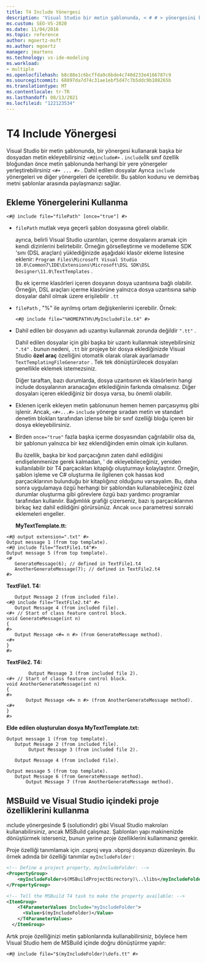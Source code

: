 ```yaml
---
title: T4 Include Yönergesi
description: 'Visual Studio bir metin şablonunda, < # # > yönergesini kullanarak başka bir dosyadan metin dahil edileceğini öğrenin @include .'
ms.custom: SEO-VS-2020
ms.date: 11/04/2016
ms.topic: reference
author: mgoertz-msft
ms.author: mgoertz
manager: jmartens
ms.technology: vs-ide-modeling
ms.workload:
- multiple
ms.openlocfilehash: b8c88e1c6bcffda9c6bde4c740d233e4166787c9
ms.sourcegitcommit: 68897da7d74c31ae1ebf5d47c7b5ddc9b108265b
ms.translationtype: MT
ms.contentlocale: tr-TR
ms.lasthandoff: 08/13/2021
ms.locfileid: "122123534"
---
```

# <a name="t4-include-directive"></a>T4 Include Yönergesi

Visual Studio bir metin şablonunda, bir yönergesi kullanarak başka bir dosyadan metin ekleyebilirsiniz `<#@include#>` . `include`İlk sınıf özellik bloğundan önce metin şablonunda herhangi bir yere yönergeler yerleştirebilirsiniz `<#+ ... #>` . Dahil edilen dosyalar Ayrıca `include` yönergeleri ve diğer yönergeleri de içerebilir. Bu şablon kodunu ve demirbaş metni şablonlar arasında paylaşmanızı sağlar.

## <a name="using-include-directives"></a>Ekleme Yönergelerini Kullanma

```
<#@ include file="filePath" [once="true"] #>
```

- `filePath` mutlak veya geçerli şablon dosyasına göreli olabilir.

   ayrıca, belirli Visual Studio uzantıları, içerme dosyalarını aramak için kendi dizinlerini belirtebilir. Örneğin görselleştirme ve modelleme SDK 'sını (DSL araçları) yüklediğinizde aşağıdaki klasör ekleme listesine eklenir: `Program Files\Microsoft Visual Studio 10.0\Common7\IDE\Extensions\Microsoft\DSL SDK\DSL Designer\11.0\TextTemplates` .

   Bu ek içerme klasörleri içeren dosyanın dosya uzantısına bağlı olabilir. Örneğin, DSL araçları içerme klasörüne yalnızca dosya uzantısına sahip dosyalar dahil olmak üzere erişilebilir `.tt`

- `filePath` , "%" ile ayrılmış ortam değişkenlerini içerebilir. Örnek:

  ```
  <#@ include file="%HOMEPATH%\MyIncludeFile.t4" #>
  ```

- Dahil edilen bir dosyanın adı uzantıyı kullanmak zorunda değildir `".tt"` .

   Dahil edilen dosyalar için gibi başka bir uzantı kullanmak isteyebilirsiniz `".t4"` . bunun nedeni, `.tt` bir projeye bir dosya eklediğinizde Visual Studio **özel araç** özelliğini otomatik olarak olarak ayarlamadır `TextTemplatingFileGenerator` . Tek tek dönüştürülecek dosyaları genellikle eklemek istemezsiniz.

   Diğer taraftan, bazı durumlarda, dosya uzantısının ek klasörlerin hangi include dosyalarının aranacağını etkilediğinin farkında olmalısınız. Diğer dosyaları içeren eklediğiniz bir dosya varsa, bu önemli olabilir.

- Eklenen içerik ekleyen metin şablonunun hemen hemen parçasıymış gibi işlenir. Ancak, `<#+...#>` `include` yönerge sıradan metin ve standart denetim blokları tarafından izlense bile bir sınıf özelliği bloğu içeren bir dosya ekleyebilirsiniz.

- Birden `once="true"` fazla başka içerme dosyasından çağrılabilir olsa da, bir şablonun yalnızca bir kez eklendiğinden emin olmak için kullanın.

   Bu özellik, başka bir kod parçacığının zaten dahil edildiğini endişelenmenize gerek kalmadan, ' de ekleyebileceğiniz, yeniden kullanılabilir bir T4 parçacıkları kitaplığı oluşturmayı kolaylaştırır.  Örneğin, şablon işleme ve C# oluşturma ile ilgilenen çok hassas kod parçacıklarının bulunduğu bir kitaplığınız olduğunu varsayalım.  Bu, daha sonra uygulamaya özgü herhangi bir şablondan kullanabileceğiniz özel durumlar oluşturma gibi görevlere özgü bazı yardımcı programlar tarafından kullanılır. Bağımlılık grafiği çizerseniz, bazı iş parçacıklarının birkaç kez dahil edildiğini görürsünüz. Ancak `once` parametresi sonraki eklemeleri engeller.

  **MyTextTemplate.tt:**

```
<#@ output extension=".txt" #>
Output message 1 (from top template).
<#@ include file="TextFile1.t4"#>
Output message 5 (from top template).
<#
   GenerateMessage(6); // defined in TextFile1.t4
   AnotherGenerateMessage(7); // defined in TextFile2.t4
#>
```

 **TextFile1. T4:**

```
   Output Message 2 (from included file).
<#@ include file="TextFile2.t4" #>
   Output Message 4 (from included file).
<#+ // Start of class feature control block.
void GenerateMessage(int n)
{
#>
   Output Message <#= n #> (from GenerateMessage method).
<#+
}
#>
```

 **TextFile2. T4:**

```
        Output Message 3 (from included file 2).
<#+ // Start of class feature control block.
void AnotherGenerateMessage(int n)
{
#>
       Output Message <#= n #> (from AnotherGenerateMessage method).
<#+
}
#>
```

 **Elde edilen oluşturulan dosya MyTextTemplate.txt:**

```
Output message 1 (from top template).
   Output Message 2 (from included file).
        Output Message 3 (from included file 2).

   Output Message 4 (from included file).

Output message 5 (from top template).
   Output Message 6 (from GenerateMessage method).
       Output Message 7 (from AnotherGenerateMessage method).
```

## <a name="using-project-properties-in-msbuild-and-visual-studio"></a><a name="msbuild"></a>MSBuild ve Visual Studio içindeki proje özelliklerini kullanma
 ınclude yönergesinde $ (solutiondir) gibi Visual Studio makroları kullanabilirsiniz, ancak MSBuild çalışmaz. Şablonları yapı makinenizde dönüştürmek isterseniz, bunun yerine proje özelliklerini kullanmanız gerekir.

 Proje özelliği tanımlamak için .csproj veya .vbproj dosyanızı düzenleyin. Bu örnek adında bir özelliği tanımlar `myIncludeFolder` :

```xml
<!-- Define a project property, myIncludeFolder: -->
<PropertyGroup>
    <myIncludeFolder>$(MSBuildProjectDirectory)\..\libs</myIncludeFolder>
</PropertyGroup>

<!-- Tell the MSBuild T4 task to make the property available: -->
<ItemGroup>
    <T4ParameterValues Include="myIncludeFolder">
      <Value>$(myIncludeFolder)</Value>
    </T4ParameterValues>
  </ItemGroup>
```

 Artık proje özelliğinizi metin şablonlarında kullanabilirsiniz, böylece hem Visual Studio hem de MSBuild içinde doğru dönüştürme yapılır:

```
<#@ include file="$(myIncludeFolder)\defs.tt" #>
```
